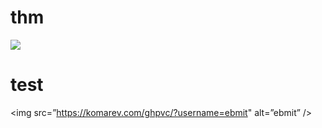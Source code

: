 # thm
![](https://komarev.com/ghpvc/?username=ebmit)
# test
<img src=”https://komarev.com/ghpvc/?username=ebmit" alt=”ebmit” />
